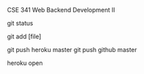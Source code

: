 CSE 341 Web Backend Development II

git status

git add [file]

git push heroku master
git push github master

heroku open